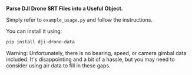 **Parse DJI Drone SRT Files into a Useful Object.**

Simply refer to `example_usage.py` and follow the instructions.

You can install it using:

```bash
pip install dji-drone-data
```

Warning: Unfortunately, there is no bearing, speed, or camera gimbal data included. It's disappointing and a bit of a hassle, but you may need to consider using air data to fill in these gaps.

